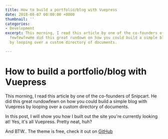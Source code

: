 ```yaml
---
title: How to build a portfolio/blog with Vuepress
date: 2018-08-07 00:00:00 +0000
thumbnail: ''
categories:
- Development
excerpt: This morning, I read this article by one of the co-founders of Snipcart.
  fewfewfewHe did this great rundown on how you could build a simple blog with Vuepress
  by looping over a custom directory of documents.

---
```

# How to build a portfolio/blog with Vuepress

This morning, I read this article by one of the co-founders of Snipcart. He did this great rundowfewn on how you could build a simple blog with Vuepress by looping over a custom directory of documents.

In this post, I will show you how I built out the site you're currently looking at! Yes, it's all Vuepress. Pretty neat, huh?

And BTW.. The theme is free, check it out on [GitHub](https://github.com)